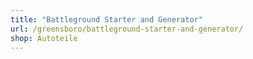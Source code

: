 ```yaml
---
title: "Battleground Starter and Generator"
url: /greensboro/battleground-starter-and-generator/
shop: Autoteile
---
```

